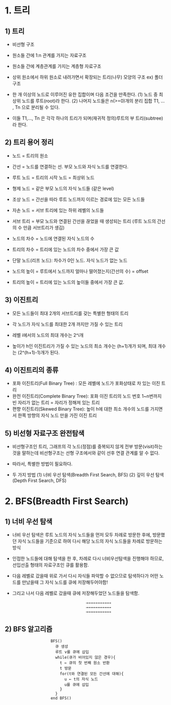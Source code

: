 # 1. 트리

## 1) 트리

- 비선형 구조
- 원소들 간에 1:n 관계를 가지는 자료구조
- 원소들 간에 계층관계를 가지는 계층형 자료구조
- 상위 원소에서 하위 원소로 내려가면서 확장되는 트리(나무) 모양의 구조
ex) 폴더구조

- 한 개 이상의 노드로 이루어진 유한 집합이며 다음 조건을 만족한다.
  (1) 노드 중 최상위 노드를 루트(root)라 한다.
  (2) 나머지 노드들은 n(>=0)개의 분리 집합 T1, ... , Tn 으로 분리될 수 있다.
  
- 이들 T1,..., Tn 은 각각 하나의 트리가 되며(재귀적 정의)루트의 부 트리(subtree)라 한다.


## 2) 트리 용어 정리

- 노드 = 트리의 원소
- 간선 = 노드를 연결하는 선. 부모 노드와 자식 노드를 연결한다.
- 루트 노드 = 트리의 시작 노드 = 최상위 노드
- 형제 노드 = 같은 부모 노드의 자식 노드들 (같은 level)
- 조상 노드 = 간선을 따라 루트 노드까지 이르는 경로에 있는 모든 노드들
- 자손 노드 = 서브 트리에 있는 하위 레벨의 노드들
- 서브 트리 = 부모 노드와 연결된 간선을 끊었을 때 생성되는 트리 (루트 노드의 간선의 수 만큼 서브트리가 생김)

- 노드의 차수 = 노드에 연결된 자식 노드의 수
- 트리의 차수 = 트리에 있는 노드의 차수 중에서 가장 큰 값
- 단말 노드(리프 노드): 차수가 0인 노드. 자식 노드가 없는 노드

- 노드의 높이 = 루트에서 노드까지 얼마나 떨어졌는지(간선의 수) = offset
- 트리의 높이 = 트리에 있는 노드의 높이들 중에서 가장 큰 값.


## 3) 이진트리

- 모든 노드들이 최대 2개의 서브트리를 갖는 특별한 형태의 트리
- 각 노드가 자식 노드를 최대한 2개 까지만 가질 수 있는 트리

- 레벨 i에서의 노드의 최대 개수는 2^i개
- 높이가 h인 이진트리가 가질 수 있는 노드의 최소 개수는 (h+1)개가 되며, 최대 개수는 (2^(h+1)-1)개가 된다.


## 4) 이진트리의 종류

- 포화 이진트리(Full Binary Tree) : 모든 레벨에 노드가 포화상태로 차 있는 이진 트리
- 완전 이진트리(Complete Binary Tree): 포화 이진 트리의 노드 번호 1~n번까지 빈 자리가 없는 트리 = 자리가 정해져 있는 트리
- 편향 이진트리(Skewed Binary Tree): 높이 h에 대한 최소 개수의 노드를 가지면서 한쪽 방향의 자식 노드 만을 가진 이진 트리


## 5) 비선형 자료구조 완전탐색
- 비선형구조인 트리, 그래프의 각 노드(정점)를 중복되지 않게 전부 방문(visit)하는 것을 말하는데 비선형구조는 선형 구조에서와 같이 선후 연결 관계를 알 수 없다. 
- 따라서, 특별한 방법이 필요하다.

- 두 가지 방법 
  (1) 너비 우선 탐색(Breadth First Search, BFS)
  (2) 깊이 우선 탐색(Depth First Search, DFS)


# 2. BFS(Breadth First Search)

## 1) 너비 우선 탐색

- 너비 우선 탐색은 루트 노드의 자식 노드들을 먼저 모두 차례로 방문한 후에, 방문했던 자식 노드들을 기준으로 하여 다시 해당 노드의 자식 노드들을 차례로 방문하는 방식
- 인접한 노드들에 대해 탐색을 한 후, 차례로 다시 너비우선탐색을 진행해야 하므로, 선입선출 형태의 자료구조인 큐를 활용함.
- 다음 레벨로 갔을때 위로 가서 다시 자식들 파악할 수 없으므로 탐색하다가 어떤 노드를 만났을때 그 자식 노드를 큐에 저장해두어야함!
- 그리고 나서 다음 레벨로 갔을때 큐에 저장해두었던 노드들을 탐색함.

                                      →→→→→→→→→→→
                                      →→→→→→→→→→→
                                      →→→→→→→→→→→

## 2) BFS 알고리즘


                        BFS()
                          큐 생성
                          루트 v를 큐에 삽입
                          while(큐가 비어있지 않은 경우){
                            t ← 큐의 첫 번째 원소 반환
                            t 방문
                            for(t와 연결된 모든 간선에 대해){
                              u ← t의 자식 노드
                              u를 큐에 삽입
                            }
                          }
                        end BFS()  






